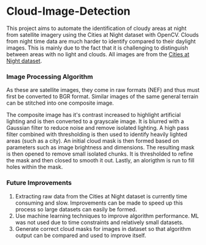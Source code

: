 # Cloud-Image-Detection
This project aims to automate the identification of cloudy areas at night from satellite imagery using the Cities at Night dataset with OpenCV. Clouds from night time data are much harder to identify compared to their daylight images. This is mainly due to the fact that it is challenging to distinguish between areas with no light and clouds. All images are from the [Cities at Night dataset](https://pmisson.carto.com/viz/281a7eb6-fa7a-11e4-8522-0e853d047bba/public_map).

### Image Processing Algorithm

As these are satellite images, they come in raw formats (NEF) and thus must first be converted to BGR format. Similar images of the same general terrain can be stitched into one composite image.

The composite image has it's contrast increased to highlight artificial lighting and is then converted to a grayscale image. It is blurred with a Gaussian filter to reduce noise and remove isolated lighting. A high pass filter combined with thresholding is then used to identify heavily lighted areas (such as a city). An initial cloud mask is then formed based on parameters such as image brightness and dimensions. The resulting mask is then opened to remove small isolated chunks. It is thresholded to refine the mask and then closed to smooth it out. Lastly, an alorigthm is run to fill holes within the mask. 



### Future Improvements
1. Extracting raw data from the Cities at Night dataset is currently time consuming and slow. Improvements can be made to speed up this process so large datasets can easily be formed.
2. Use machine learning techniques to improve algorithm performance. ML was not used due to time constraints and relatively small datasets.
3. Generate correct cloud masks for images in dataset so that algorithm output can be compared and used to improve itself.
